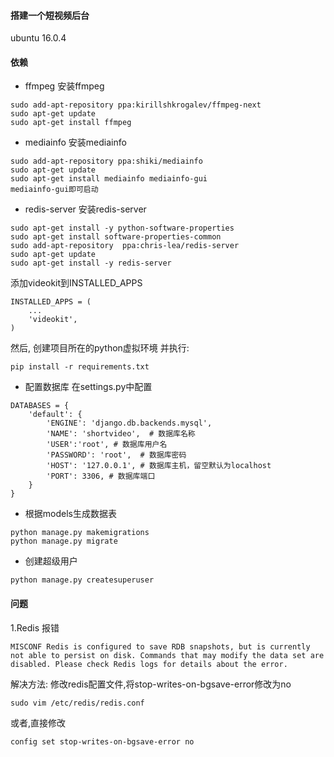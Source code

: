 #### 搭建一个短视频后台

ubuntu 16.0.4
#### 依赖
- ffmpeg
安装ffmpeg
```
sudo add-apt-repository ppa:kirillshkrogalev/ffmpeg-next
sudo apt-get update
sudo apt-get install ffmpeg
```
- mediainfo
安装mediainfo
```
sudo add-apt-repository ppa:shiki/mediainfo
sudo apt-get update
sudo apt-get install mediainfo mediainfo-gui
mediainfo-gui即可启动
```
- redis-server
安装redis-server
```
sudo apt-get install -y python-software-properties
sudo apt-get install software-properties-common
sudo add-apt-repository  ppa:chris-lea/redis-server
sudo apt-get update
sudo apt-get install -y redis-server
```

添加videokit到INSTALLED_APPS
```
INSTALLED_APPS = (
    ...
    'videokit',
)
```

然后,
创建项目所在的python虚拟环境
并执行:
```
pip install -r requirements.txt
```

- 配置数据库
在settings.py中配置
```
DATABASES = {
    'default': {
        'ENGINE': 'django.db.backends.mysql',
        'NAME': 'shortvideo',  # 数据库名称
        'USER':'root', # 数据库用户名
        'PASSWORD': 'root',  # 数据库密码
        'HOST': '127.0.0.1', # 数据库主机，留空默认为localhost
        'PORT': 3306, # 数据库端口
    }
}
```
- 根据models生成数据表
```
python manage.py makemigrations
python manage.py migrate
```
- 创建超级用户
```
python manage.py createsuperuser
```


#### 问题
1.Redis 报错
```
MISCONF Redis is configured to save RDB snapshots, but is currently not able to persist on disk. Commands that may modify the data set are disabled. Please check Redis logs for details about the error.
```
解决方法:
修改redis配置文件,将stop-writes-on-bgsave-error修改为no
```
sudo vim /etc/redis/redis.conf

```
或者,直接修改
```
config set stop-writes-on-bgsave-error no
```
